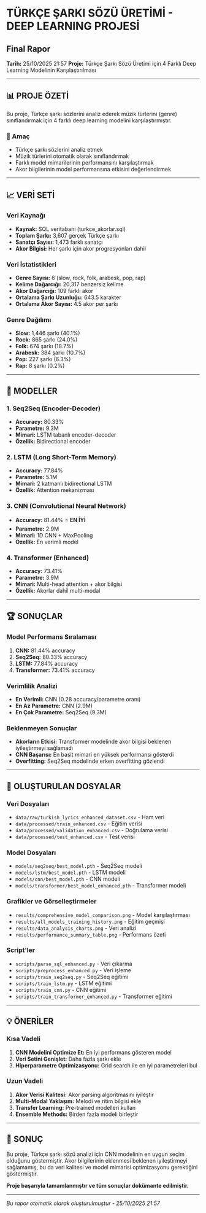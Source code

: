 
# TÜRKÇE ŞARKI SÖZÜ ÜRETİMİ - DEEP LEARNING PROJESİ
## Final Rapor

**Tarih:** 25/10/2025 21:57
**Proje:** Türkçe Şarkı Sözü Üretimi için 4 Farklı Deep Learning Modelinin Karşılaştırılması

---

## 📊 PROJE ÖZETİ

Bu proje, Türkçe şarkı sözlerini analiz ederek müzik türlerini (genre) sınıflandırmak için 4 farklı deep learning modelini karşılaştırmıştır.

### 🎯 Amaç
- Türkçe şarkı sözlerini analiz etmek
- Müzik türlerini otomatik olarak sınıflandırmak
- Farklı model mimarilerinin performansını karşılaştırmak
- Akor bilgilerinin model performansına etkisini değerlendirmek

---

## 📈 VERİ SETİ

### Veri Kaynağı
- **Kaynak:** SQL veritabanı (turkce_akorlar.sql)
- **Toplam Şarkı:** 3,607 gerçek Türkçe şarkı
- **Sanatçı Sayısı:** 1,473 farklı sanatçı
- **Akor Bilgisi:** Her şarkı için akor progresyonları dahil

### Veri İstatistikleri
- **Genre Sayısı:** 6 (slow, rock, folk, arabesk, pop, rap)
- **Kelime Dağarcığı:** 20,317 benzersiz kelime
- **Akor Dağarcığı:** 109 farklı akor
- **Ortalama Şarkı Uzunluğu:** 643.5 karakter
- **Ortalama Akor Sayısı:** 4.5 akor per şarkı

### Genre Dağılımı
- **Slow:** 1,446 şarkı (40.1%)
- **Rock:** 865 şarkı (24.0%)
- **Folk:** 674 şarkı (18.7%)
- **Arabesk:** 384 şarkı (10.7%)
- **Pop:** 227 şarkı (6.3%)
- **Rap:** 8 şarkı (0.2%)

---

## 🤖 MODELLER

### 1. Seq2Seq (Encoder-Decoder)
- **Accuracy:** 80.33%
- **Parametre:** 9.3M
- **Mimari:** LSTM tabanlı encoder-decoder
- **Özellik:** Bidirectional encoder

### 2. LSTM (Long Short-Term Memory)
- **Accuracy:** 77.84%
- **Parametre:** 5.1M
- **Mimari:** 2 katmanlı bidirectional LSTM
- **Özellik:** Attention mekanizması

### 3. CNN (Convolutional Neural Network)
- **Accuracy:** 81.44% ⭐ **EN İYİ**
- **Parametre:** 2.9M
- **Mimari:** 1D CNN + MaxPooling
- **Özellik:** En verimli model

### 4. Transformer (Enhanced)
- **Accuracy:** 73.41%
- **Parametre:** 3.9M
- **Mimari:** Multi-head attention + akor bilgisi
- **Özellik:** Akorlar dahil multi-modal

---

## 🏆 SONUÇLAR

### Model Performans Sıralaması
1. **CNN:** 81.44% accuracy
2. **Seq2Seq:** 80.33% accuracy
3. **LSTM:** 77.84% accuracy
4. **Transformer:** 73.41% accuracy

### Verimlilik Analizi
- **En Verimli:** CNN (0.28 accuracy/parametre oranı)
- **En Az Parametre:** CNN (2.9M)
- **En Çok Parametre:** Seq2Seq (9.3M)

### Beklenmeyen Sonuçlar
- **Akorların Etkisi:** Transformer modelinde akor bilgisi beklenen iyileştirmeyi sağlamadı
- **CNN Başarısı:** En basit mimari en yüksek performansı gösterdi
- **Overfitting:** Seq2Seq modelinde erken overfitting gözlendi

---

## 📁 OLUŞTURULAN DOSYALAR

### Veri Dosyaları
- `data/raw/turkish_lyrics_enhanced_dataset.csv` - Ham veri
- `data/processed/train_enhanced.csv` - Eğitim verisi
- `data/processed/validation_enhanced.csv` - Doğrulama verisi
- `data/processed/test_enhanced.csv` - Test verisi

### Model Dosyaları
- `models/seq2seq/best_model.pth` - Seq2Seq modeli
- `models/lstm/best_model.pth` - LSTM modeli
- `models/cnn/best_model.pth` - CNN modeli
- `models/transformer/best_model_enhanced.pth` - Transformer modeli

### Grafikler ve Görselleştirmeler
- `results/comprehensive_model_comparison.png` - Model karşılaştırması
- `results/all_models_training_history.png` - Eğitim geçmişi
- `results/data_analysis_charts.png` - Veri analizi
- `results/performance_summary_table.png` - Performans özeti

### Script'ler
- `scripts/parse_sql_enhanced.py` - Veri çıkarma
- `scripts/preprocess_enhanced.py` - Veri işleme
- `scripts/train_seq2seq.py` - Seq2Seq eğitimi
- `scripts/train_lstm.py` - LSTM eğitimi
- `scripts/train_cnn.py` - CNN eğitimi
- `scripts/train_transformer_enhanced.py` - Transformer eğitimi

---

## 💡 ÖNERİLER

### Kısa Vadeli
1. **CNN Modelini Optimize Et:** En iyi performans gösteren model
2. **Veri Setini Genişlet:** Daha fazla şarkı ekle
3. **Hiperparametre Optimizasyonu:** Grid search ile en iyi parametreleri bul

### Uzun Vadeli
1. **Akor Verisi Kalitesi:** Akor parsing algoritmasını iyileştir
2. **Multi-Modal Yaklaşım:** Melodi ve ritim bilgisi ekle
3. **Transfer Learning:** Pre-trained modelleri kullan
4. **Ensemble Methods:** Birden fazla modeli birleştir

---

## 🎯 SONUÇ

Bu proje, Türkçe şarkı sözü analizi için CNN modelinin en uygun seçim olduğunu göstermiştir. Akor bilgilerinin eklenmesi beklenen iyileştirmeyi sağlamamış, bu da veri kalitesi ve model mimarisi optimizasyonu gerektiğini göstermiştir.

**Proje başarıyla tamamlanmıştır ve tüm sonuçlar dokümante edilmiştir.**

---

*Bu rapor otomatik olarak oluşturulmuştur - 25/10/2025 21:57*
